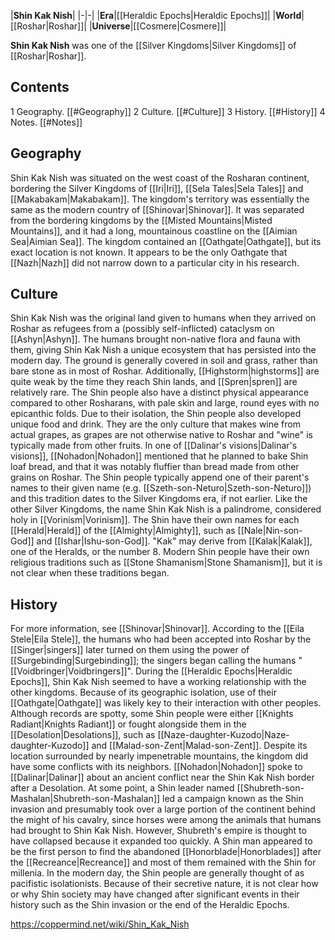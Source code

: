 |**Shin Kak Nish**|
|-|-|
|**Era**|[[Heraldic Epochs\|Heraldic Epochs]]|
|**World**|[[Roshar\|Roshar]]|
|**Universe**|[[Cosmere\|Cosmere]]|

**Shin Kak Nish** was one of the [[Silver Kingdoms\|Silver Kingdoms]] of [[Roshar\|Roshar]].

## Contents

1 Geography. [[#Geography]] 
2 Culture. [[#Culture]] 
3 History. [[#History]] 
4 Notes. [[#Notes]] 


## Geography
Shin Kak Nish was situated on the west coast of the Rosharan continent, bordering the Silver Kingdoms of [[Iri\|Iri]], [[Sela Tales\|Sela Tales]] and [[Makabakam\|Makabakam]]. The kingdom's territory was essentially the same as the modern country of [[Shinovar\|Shinovar]]. It was separated from the bordering kingdoms by the [[Misted Mountains\|Misted Mountains]], and it had a long, mountainous coastline on the [[Aimian Sea\|Aimian Sea]].
The kingdom contained an [[Oathgate\|Oathgate]], but its exact location is not known. It appears to be the only Oathgate that [[Nazh\|Nazh]] did not narrow down to a particular city in his research.

## Culture
Shin Kak Nish was the original land given to humans when they arrived on Roshar as refugees from a (possibly self-inflicted) cataclysm on [[Ashyn\|Ashyn]]. The humans brought non-native flora and fauna with them, giving Shin Kak Nish a unique ecosystem that has persisted into the modern day. The ground is generally covered in soil and grass, rather than bare stone as in most of Roshar. Additionally, [[Highstorm\|highstorms]] are quite weak by the time they reach Shin lands, and [[Spren\|spren]] are relatively rare. The Shin people also have a distinct physical appearance compared to other Rosharans, with pale skin and large, round eyes with no epicanthic folds.
Due to their isolation, the Shin people also developed unique food and drink. They are the only culture that makes wine from actual grapes, as grapes are not otherwise native to Roshar and "wine" is typically made from other fruits. In one of [[Dalinar's visions\|Dalinar's visions]], [[Nohadon\|Nohadon]] mentioned that he planned to bake Shin loaf bread, and that it was notably fluffier than bread made from other grains on Roshar.
The Shin people typically append one of their parent's names to their given name (e.g. [[Szeth-son-Neturo\|Szeth-son-Neturo]]) and this tradition dates to the Silver Kingdoms era, if not earlier.
Like the other Silver Kingdoms, the name Shin Kak Nish is a palindrome, considered holy in [[Vorinism\|Vorinism]]. The Shin have their own names for each [[Herald\|Herald]] of the [[Almighty\|Almighty]], such as [[Nale\|Nin-son-God]] and [[Ishar\|Ishu-son-God]]. "Kak" may derive from [[Kalak\|Kalak]], one of the Heralds, or the number 8. Modern Shin people have their own religious traditions such as [[Stone Shamanism\|Stone Shamanism]], but it is not clear when these traditions began.

## History
For more information, see [[Shinovar\|Shinovar]].
According to the [[Eila Stele\|Eila Stele]], the humans who had been accepted into Roshar by the [[Singer\|singers]] later turned on them using the power of [[Surgebinding\|Surgebinding]]; the singers began calling the humans "[[Voidbringer\|Voidbringers]]".
During the [[Heraldic Epochs\|Heraldic Epochs]], Shin Kak Nish seemed to have a working relationship with the other kingdoms. Because of its geographic isolation, use of their [[Oathgate\|Oathgate]] was likely key to their interaction with other peoples. Although records are spotty, some Shin people were either [[Knights Radiant\|Knights Radiant]] or fought alongside them in the [[Desolation\|Desolations]], such as [[Naze-daughter-Kuzodo\|Naze-daughter-Kuzodo]] and [[Malad-son-Zent\|Malad-son-Zent]].
Despite its location surrounded by nearly impenetrable mountains, the kingdom did have some conflicts with its neighbors. [[Nohadon\|Nohadon]] spoke to [[Dalinar\|Dalinar]] about an ancient conflict near the Shin Kak Nish border after a Desolation. At some point, a Shin leader named [[Shubreth-son-Mashalan\|Shubreth-son-Mashalan]] led a campaign known as the Shin invasion and presumably took over a large portion of the continent behind the might of his cavalry, since horses were among the animals that humans had brought to Shin Kak Nish. However, Shubreth's empire is thought to have collapsed because it expanded too quickly.
A Shin man appeared to be the first person to find the abandoned [[Honorblade\|Honorblades]] after the [[Recreance\|Recreance]] and most of them remained with the Shin for millenia. In the modern day, the Shin people are generally thought of as pacifistic isolationists. Because of their secretive nature, it is not clear how or why Shin society may have changed after significant events in their history such as the Shin invasion or the end of the Heraldic Epochs.



https://coppermind.net/wiki/Shin_Kak_Nish